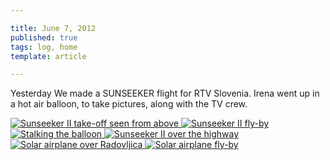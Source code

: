 ```yaml
---

title: June 7, 2012
published: true
tags: log, home
template: article

---
```

Yesterday We made  a SUNSEEKER flight for RTV Slovenia.  Irena went up in a hot air balloon, to take pictures, along with the TV crew. 


<div class="photoset">

<a href="/articles/6-7-12/Sunseeker_II_004_corr_copy.jpg" rel="gal-6-7-12" title="Sunseeker II take-off seen from above">
  <img src="/articles/6-7-12/thumbs/Sunseeker_II_004_corr_copy.jpg" alt= "Sunseeker II take-off seen from above" \>
</a>

<a href="/articles/6-7-12/1_smaller.jpg" rel="gal-6-7-12" title="Sunseeker II fly-by">
  <img src="/articles/6-7-12/thumbs/1_smaller.jpg" alt= "Sunseeker II fly-by" \>
</a>

<a href="/articles/6-7-12/Sunseeker_II_122_corr_smaller.jpg" rel="gal-6-7-12" title="Stalking the balloon">
  <img src="/articles/6-7-12/thumbs/Sunseeker_II_122_corr_smaller.jpg" alt= "Stalking the balloon" \>
</a>

<a href="/articles/6-7-12/Sunseeker_II_121_corr_smaller.jpg" rel="gal-6-7-12" title="Sunseeker II over the highway">
  <img src="/articles/6-7-12/thumbs/Sunseeker_II_121_corr_smaller.jpg" alt= "Sunseeker II over the highway" \>
</a>


<a href="/articles/6-7-12/SUNSEEKER_Radovljica.jpg" rel="gal-6-7-12" title="Solar airplane over Radovljica">
  <img src="/articles/6-7-12/thumbs/SUNSEEKER_Radovljica.jpg" alt= "Solar airplane over Radovljica" \>
</a>

<a href="/articles/6-7-12/Sunseeker_II_125_corr_copy.jpg" rel="gal-6-7-12" title="Solar airplane fly-by">
  <img src="/articles/6-7-12/thumbs/Sunseeker_II_125_corr_copy.jpg" alt= "Solar airplane fly-by" \>
</a>


</div>

